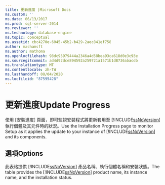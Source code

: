 ```yaml
---
title: 更新進度 |Microsoft Docs
ms.custom: ''
ms.date: 06/13/2017
ms.prod: sql-server-2014
ms.reviewer: ''
ms.technology: database-engine
ms.topic: conceptual
ms.assetid: cbc4270e-6045-45b2-b429-2aec841ef758
author: mashamsft
ms.author: mathoma
ms.openlocfilehash: 98dc95979444a2346a4d58bea93ca618d0e3c93e
ms.sourcegitcommit: ad4d92dce894592a259721a1571b1d8736abacdb
ms.translationtype: MT
ms.contentlocale: zh-TW
ms.lasthandoff: 08/04/2020
ms.locfileid: "87595428"
---
```

# <a name="update-progress"></a><span data-ttu-id="2c77c-102">更新進度</span><span class="sxs-lookup"><span data-stu-id="2c77c-102">Update Progress</span></span>
  <span data-ttu-id="2c77c-103">使用 [安裝進度] 頁面，即可監視安裝程式將更新套用至 [!INCLUDE[ssNoVersion](../../includes/ssnoversion-md.md)] 執行個體及其元件時的狀況。</span><span class="sxs-lookup"><span data-stu-id="2c77c-103">Use the Installation Progress page to monitor Setup as it applies the update to your instance of [!INCLUDE[ssNoVersion](../../includes/ssnoversion-md.md)] and its components.</span></span>  
  
## <a name="options"></a><span data-ttu-id="2c77c-104">選項</span><span class="sxs-lookup"><span data-stu-id="2c77c-104">Options</span></span>  
 <span data-ttu-id="2c77c-105">此表格提供 [!INCLUDE[ssNoVersion](../../includes/ssnoversion-md.md)] 產品名稱、執行個體名稱和安裝狀態。</span><span class="sxs-lookup"><span data-stu-id="2c77c-105">The table provides the [!INCLUDE[ssNoVersion](../../includes/ssnoversion-md.md)] product name, its instance name, and the installation status.</span></span>  
  
  
